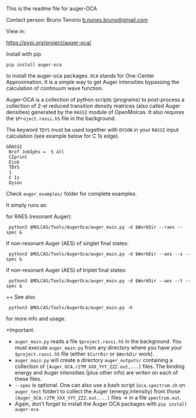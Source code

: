 This is the readme file for auger-OCA

Contact person: Bruno Tenorio
b.nunes.bruno@gmail.com

View in:

https://pypi.org/project/auger-oca/

Install with pip
```
pip install auger-oca
```
to install the auger-oca packages.
 `OCA` stands for One-Center Approximation. It is a simple way to get Auger intensities bypassing the
 calculation of continuum wave function.
 
 Auger-OCA is a collection of python scripts (programs) to post-process a collection
 of 2-el reduced transition density matrices (also called Auger densities) generated 
 by the `RASSI` module of OpenMolcas. It also requires the `$Project.rassi.h5` file in the background.

 The keyword `TDYS` must be used together with `DYSON` in your `RASSI` input calculation (see example below
 for C 1s edge).

```
&RASSI
 Nrof JobIphs =  5 all
 CIprint
 Ejob
 TDYS
 1
 C 1s
 Dyson
```

Check `auger_examples/` folder for complete examples.

It simply runs as:

 for RAES (resonant Auger):
```
 python3 $MOLCAS/Tools/AugerOca/auger_main.py -d $WorkDir --raes --spec &
```
 If non-resonant Auger (AES) of singlet final states:
```
 python3 $MOLCAS/Tools/AugerOca/auger_main.py -d $WorkDir --aes --s --spec &
```
 If non-resonant Auger (AES) of triplet final states:
```
 python3 $MOLCAS/Tools/AugerOca/auger_main.py -d $WorkDir --aes --t --spec &
```

++ See also
```
 python3 $MOLCAS/Tools/AugerOca/auger_main.py -h
```
 for more info and usage. 

+Important:

- `auger_main.py` reads a file `$project.rassi.h5` in the background. You must execute `auger_main.py`
 from any directory where you have your `$project.rassi.h5` file (either `$CurrDir` or `$WorkDir` work).
- `auger_main.py` will create a directory `auger_outputs/` containing a collection of
 `[Auger_OCA.r2TM_XXX_YYY_ZZZ.out,...]` files. The binding energy and Auger intensities (plus other info)
 are writen on each of these files.
- `--spec` is optional. One can also use a bash script (`oca.spectrum.sh` on `auger_test` folder) to collect the Auger {energy,intensity}
 from those `[Auger_OCA.r2TM_XXX_YYY_ZZZ.out,...]` files -> in a file `spectrum.out`.
- Again, don't forget to install the Auger OCA packages with `pip install auger-oca`
